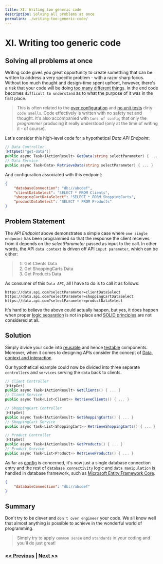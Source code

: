 ```yaml
---
title: XI. Writing too generic code
description: Solving all problems at once
permalink: ./writing-too-generic-code/
---
```


# XI. Writing too generic code

## Solving all problems at once

Writing code gives you great opportunity to create something that can be written to address a very specific problem - with a razor sharp focus. Without too much thought and design-time spent upfront, however, there's a risk that your code will be doing [too many different things](./logic-in-wrong-places). In the end code becomes `difficult to understand` as to what the purpose of it was in the first place.

> This is often related to the [over configuration](./over-configuration) and [no unit tests](./no-unit-tests) dirty `code smells`. Code effectively is written with no safety net and thought. It's also accompanied with `tons of config` that only the *programmer* producing it really understood (only at the time of writing it - of course).

Let's consider this high-level code for a hypothetical *Data API Endpoint*:

```csharp
// Data Controller
[HttpGet("get-data")]
public async Task<IActionResult> GetData(string selectParameter) { ... }
// Data Service
public async Task<Data> RetrieveData(string selectParameter) { ... }
```

And configuration associated with this endpoint:

```json
{
    "databaseConnection": "db://abcdef",
    "clientDataSelect": "SELECT * FROM Clients",
    "shoppingCartDataSelect": "SELECT * FORM ShoppingCarts",
    "productDataSelect": "SELECT * FROM Products"
}
```

## Problem Statement

The *API Endpoint* above demonstrates a simple case where `one single endpoint` has been programmed so that the response the client receives from it depends on the *selectParameter* passed as input to the call. In other words, the API `data context` is driven off API `input parameter`, which can be either:

> 1. Get Clients Data
> 2. Get ShoppingCarts Data
> 3. Get Products Data

As consumer of this `Data API`, all I have to do is to call it as follows:

```text
https://data.api.com?selectParameter=clientDataSelect
https://data.api.com?selectParameter=shoppingCartDataSelect
https://data.api.com?selectParameter=productDataSelect
```

It's hard to believe the above could actually happen, but yes, it does happen when proper [logic separation](./logic-in-wrong-places) is not in place and [SOLID principles](https://en.wikipedia.org/wiki/SOLID) are not considered at all.

## Solution

Simply divide your code into [reusable](./logic-in-wrong-places) and hence [testable](./no-unit-tests) components. Moreover, when it comes to designing APIs consider the concept of [Data, context and interaction](https://en.wikipedia.org/wiki/Data,_context_and_interaction).

Our hypothetical example could now be divided into three separate `controllers` and `services` serving the `data` back to clients.

```csharp
// Client Controller
[HttpGet]
public async Task<IActionResult> GetClients() { ... }
// Client Service
public async Task<List<Client>> RetrieveClients() { ... }

// ShoppingCart Controller
[HttpGet]
public async Task<IActionResult> GetShoppingCarts() { ... }
// ShoppingCart Service
public async Task<List<ShoppingCart>> RetrieveShoppingCarts() { ... }

// Product Controller
[HttpGet]
public async Task<IActionResult> GetProducts() { ... }
// Product Service
public async Task<List<Product>> RetrieveProducts() { ... }
```

As far as [config](./over-configuration) is concerned, it's now just a single database connection entry and the rest of `database connectivity` logic and `data manipulation` is handled in database framework, such as [Microsoft Entity Framework Core](https://docs.microsoft.com/en-us/ef/core/).

```json
{
    "databaseConnection": "db://abcdef"
}
```

## Summary

Don't try to be clever and `don't over engineer` your code. We all know well that almost anything is possible to achieve in the wonderful world of programming. 

> Simply try to apply `common sense` and `standards` in your coding and you'll do just great!

### [<< Previous](./no-inheritance) | [Next >>](./no-focus-on-clean-code)